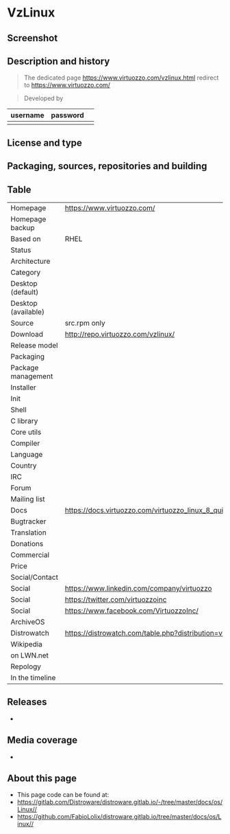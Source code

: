 # VzLinux

## Screenshot


## Description and history

> The dedicated page https://www.virtuozzo.com/vzlinux.html redirect to https://www.virtuozzo.com/

> Developed by

| username | password |  |
|----------|----------|--|
|  |  |  |


## License and type

>


## Packaging, sources, repositories and building

>


## Table

|                       |  |
|-----------------------|--|
| Homepage              | <https://www.virtuozzo.com/> |
| Homepage backup       |  |
| Based on              | RHEL |
| Status                |  |
| Architecture          |  |
| Category              |  |
| Desktop (default)     |  |
| Desktop (available)   |  |
| Source                | src.rpm only |
| Download              | <http://repo.virtuozzo.com/vzlinux/> |
| Release model         |  |
| Packaging             |  |
| Package management    |  |
| Installer             |  |
| Init                  |  |
| Shell                 |  |
| C library             |  |
| Core utils            |  |
| Compiler              |  |
| Language              |  |
| Country               |  |
| IRC                   |  |
| Forum                 |  |
| Mailing list          |  |
| Docs                  | <https://docs.virtuozzo.com/virtuozzo_linux_8_quick_start_guide/index.html> |
| Bugtracker            |  |
| Translation           |  |
| Donations             |  |
| Commercial            |  |
| Price                 |  |
| Social/Contact        |  |
| Social                | <https://www.linkedin.com/company/virtuozzo> |
| Social                | <https://twitter.com/virtuozzoinc> |
| Social                | <https://www.facebook.com/VirtuozzoInc/> |
| ArchiveOS             |  |
| Distrowatch           | <https://distrowatch.com/table.php?distribution=vz> |
| Wikipedia             |  |
| on LWN.net            |  |
| Repology              |  |
| In the timeline       |  |


## Releases

* 


## Media coverage

* 


## About this page

* This page code can be found at:
* <https://gitlab.com/Distroware/distroware.gitlab.io/-/tree/master/docs/os/Linux//>
* <https://github.com/FabioLolix/distroware.gitlab.io/tree/master/docs/os/Linux//>
